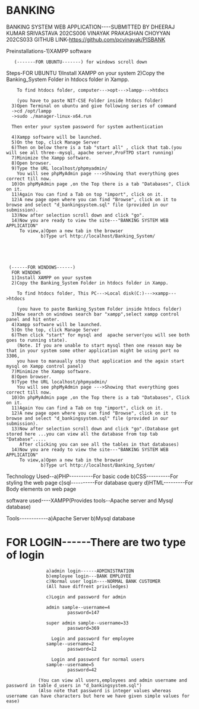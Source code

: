 # BANKING
BANKING SYSTEM WEB APPLICATION----SUBMITTED BY DHEERAJ KUMAR SRIVASTAVA           202CS006
                                               VINAYAK PRAKASHAN CHOYYAN          202CS033
GITHUB LINK-https://github.com/pcvinayak/PISBANK											   
											   
Preinstallations-1)XAMPP software
       
       (-------FOR UBUNTU-------) for windows scroll down
Steps-FOR UBUNTU
      1)Install XAMPP on your system
      2)Copy the Banking_System Folder in htdocs folder in Xampp.
      
        To find htdocs folder, computer--->opt--->lampp--->htdocs
        
        (you have to paste NIT-CSE Folder inside htdocs folder)
      3)Open Terminal on ubuntu and give following series of command
      ->cd /opt/lampp
      ->sudo ./manager-linux-x64.run
      
      Then enter your system password for system authentication
      
      4)Xampp software will be launched.
      5)On the top, click Manage Server
      6)Then on below there is a tab "start all" , click that tab.(you will see all three--mysql, apache server,ProFTPD start running)
      7)Minimize the Xampp software.
      8)Open browser.
      9)Type the URL localhost/phpmyadmin/
        You will see phpMyAdmin page --->Showing that everything goes correct till now.
      10)On phpMyAdmin page ,on the Top there is a tab "Databases", Click on it.
      11)Again You can find a Tab on top "import", click on it.
      12)A new page open where you can find "Browse", click on it to browse and select "d_bankingsystem.sql" file (provided in our submission).
      13)Now after selection scroll down and click "go".
      14)Now you are ready to view the site---"BANKING SYSTEM WEB APPLICATION"
         To view,a)Open a new tab in the browser
                 b)Type url http://localhost/Banking_System/
				 
      
	 


	 (------FOR WINDOWS------)
      FOR WINDOWS
      1)Install XAMPP on your system
      2)Copy the Banking_System Folder in htdocs folder in Xampp.
      
        To find htdocs folder, This PC--->Local disk(C:)--->xampp--->htdocs
        
        (you have to paste Banking_System Folder inside htdocs folder)
      3)Now search on windows search bar "xampp",select xampp control panel and hit enter. 
      4)Xampp software will be launched.
      5)On the top, click Manage Server
      6)Then click "start" for mysql and  apache server(you will see both goes to running state).
		(Note. If you are unable to start mysql then one reason may be that in your system some other application might be using port no 3306,
		you have to manaually stop that application and the again start mysql on Xampp control panel)
      7)Minimize the Xampp software.
      8)Open browser.
      9)Type the URL localhost/phpmyadmin/
        You will see phpMyAdmin page --->Showing that everything goes correct till now.
      10)On phpMyAdmin page ,on the Top there is a tab "Databases", Click on it.
      11)Again You can find a Tab on top "import", click on it.
      12)A new page open where you can find "Browse", click on it to browse and select "d_bankingsystem.sql" file (provided in our submission).
      13)Now after selection scroll down and click "go".(Database got stored here ...you can view all the database from top tab "Database".....
	     After clicking you can see all the tables in that databases)
      14)Now you are ready to view the site---"BANKING SYSTEM WEB APPLICATION"
         To view,a)Open a new tab in the browser
                 b)Type url http://localhost/Banking_System/



Technology Used--a)PHP----------For basic code
                 b)CSS----------For styling the web page
                 c)sql----------For database query
                 d)HTML---------For Body elements on web page
                 
software used----XAMPP(Provides tools--Apache server and Mysql database)

Tools------------a)Apache Server
                 b)Mysql database

# FOR LOGIN------There are two type of login
                   a)admin login------ADMINISTRATION 
				   b)employee login---BANK EMPLOYEE
                   c)Normal user login----NORMAL BANK CUSTOMER
                   (All have diffrent priviledges)
				   
                   c)Login and password for admin

                   admin sample--username=4
                           password=147
                     
                   super admin sample--username=33
                           password=369
                     
                     Login and password for employee
                   sample--username=2
                           password=12
						   
				     Login and password for normal users
                   sample--username=5
                           password=42
						   
				(You can view all users,employees and admin username and password in table d_users in "d_bankingsystem.sql")
				(Also note that password is integer values whereas username can have characters but here we have given simple values for ease)
                    
